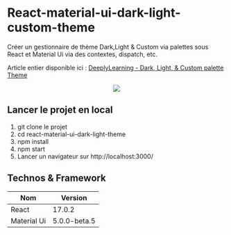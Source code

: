 # React-material-ui-dark-light-custom-theme
Créer un  gestionnaire de thème Dark,Light & Custom via palettes sous React et Material Ui via des contextes, dispatch, etc.

Article entier disponible ici :
[DeeplyLearning - Dark, Light, & Custom palette Theme](https://deeplylearning.fr/cours-web-frontend-react/dark-light-custom-theme-avec-react-material-ui/)  

<p align="center">
    <img src="./img/GIF.gif" width=""/>
</p>

## Lancer le projet en local
1. git clone le projet
2. cd react-material-ui-dark-light-theme
3. npm install
4. npm start
5. Lancer un navigateur sur http://localhost:3000/

## Technos & Framework  
| Nom  | Version |
| ------------- | ------------- |
| React  | 17.0.2 |
| Material Ui  | 5.0.0-beta.5  |
